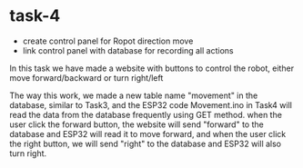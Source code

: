 # task-4
- create control panel for Ropot direction move
- link control panel with database for recording all actions

In this task we have made a website with buttons to control the robot, either move forward/backward or turn right/left



The way this work, we made a new table name "movement" in the database, similar to Task3, and the ESP32 code Movement.ino in Task4 will read the data from the database frequently using GET method.
when the user click the forward button, the website will send "forward" to the database and ESP32 will read it to move forward, and when the user click the right button, we will send "right" to the database and ESP32 will also turn right.
